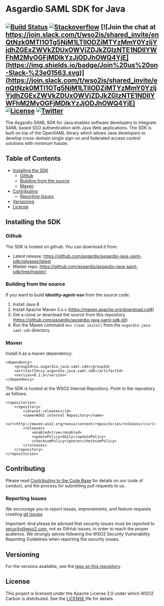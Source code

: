 # Asgardio SAML SDK for Java

[![Build Status](https://img.shields.io/jenkins/build?jobUrl=https%3A%2F%2Fwso2.org%2Fjenkins%2Fjob%2Fasgardio%2Fjob%2Fasgardio-java-saml-sdk%2F&style=flat)](https://wso2.org/jenkins/job/asgardio/job/asgardio-java-saml-sdk/)
[![Stackoverflow](https://img.shields.io/badge/Ask%20for%20help%20on-Stackoverflow-orange)](https://stackoverflow.com/questions/tagged/wso2is)
[![Join the chat at https://join.slack.com/t/wso2is/shared_invite/enQtNzk0MTI1OTg5NjM1LTllODZiMTYzMmY0YzljYjdhZGExZWVkZDUxOWVjZDJkZGIzNTE1NDllYWFhM2MyOGFjMDlkYzJjODJhOWQ4YjE](https://img.shields.io/badge/Join%20us%20on-Slack-%23e01563.svg)](https://join.slack.com/t/wso2is/shared_invite/enQtNzk0MTI1OTg5NjM1LTllODZiMTYzMmY0YzljYjdhZGExZWVkZDUxOWVjZDJkZGIzNTE1NDllYWFhM2MyOGFjMDlkYzJjODJhOWQ4YjE)
[![License](https://img.shields.io/badge/License-Apache%202.0-blue.svg)](https://github.com/wso2/product-is/blob/master/LICENSE)
[![Twitter](https://img.shields.io/twitter/follow/wso2.svg?style=social&label=Follow)](https://twitter.com/intent/follow?screen_name=wso2)
---

The Asgardio SAML SDK for Java enables software developers to integrate SAML based SSO authentication with Java Web
 applications. The SDK is built on top of the OpenSAML library which allows Java developers to develop cross-domain
  single sign-on and federated access control solutions with minimum hassle.

## Table of Contents
- [Installing the SDK](#installing-the-sdk)
  * [Github](#github)
  * [Building from the source](#building-from-the-source)
  * [Maven](#maven)
- [Contributing](#contributing)
  * [Reporting Issues](#reporting-issues)
- [Versioning](#versioning)
- [License](#license)

## Installing the SDK

### Github
The SDK is hosted on github. You can download it from:
- Latest release: https://github.com/asgardio/asgardio-java-saml-sdk/releases/latest
- Master repo: https://github.com/asgardio/asgardio-java-saml-sdk/tree/master/

### Building from the source

If you want to build **identity-agent-sso** from the source code:

1. Install Java 8
2. Install Apache Maven 3.x.x (https://maven.apache.org/download.cgi#)
3. Get a clone or download the source from this repository (https://github.com/asgardio/asgardio-java-saml-sdk.git)
4. Run the Maven command ``mvn clean install`` from the ``asgardio-java-saml-sdk`` directory.

### Maven

Install it as a maven dependency:
```
<dependency>
    <groupId>io.asgardio.java.saml.sdk</groupId>
    <artifactId>io.asgardio.java.saml.sdk</artifactId>
    <version>0.1.5</version>
</dependency>
```
The SDK is hosted at the WSO2 Internal Repository. Point to the repository as follows:


```
<repositories>
    <repository>
        <id>wso2.releases</id>
        <name>WSO2 internal Repository</name>
        <url>http://maven.wso2.org/nexus/content/repositories/releases/</url>
        <releases>
            <enabled>true</enabled>
            <updatePolicy>daily</updatePolicy>
            <checksumPolicy>ignore</checksumPolicy>
        </releases>
    </repository>
</repositories>
```

## Contributing

Please read [Contributing to the Code Base](http://wso2.github.io/) for details on our code of conduct, and the
 process for submitting pull requests to us.
 
### Reporting Issues
We encourage you to report issues, improvements, and feature requests creating [git Issues](https://github.com/wso2-extensions/identity-samples-dotnet/issues).

Important: And please be advised that security issues must be reported to security@wso2.com, not as GitHub issues, 
in order to reach the proper audience. We strongly advise following the WSO2 Security Vulnerability Reporting Guidelines
 when reporting the security issues.

## Versioning

For the versions available, see the [tags on this repository](https://github.com/asgardio/asgardio-java-saml-sdk/tags). 

## License

This project is licensed under the Apache License 2.0 under which WSO2 Carbon is distributed. See the [LICENSE
](LICENSE) file for details.

